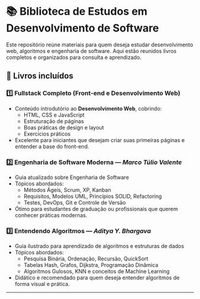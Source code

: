 # 📚 Biblioteca de Estudos em Desenvolvimento de Software

Este repositório reúne materiais para quem deseja estudar desenvolvimento web, algoritmos e engenharia de software. Aqui estão reunidos livros completos e organizados para consulta e aprendizado.

## 📖 Livros incluídos

### 1️⃣ Fullstack Completo (Front-end e Desenvolvimento Web)
- Conteúdo introdutório ao **Desenvolvimento Web**, cobrindo:
  - HTML, CSS e JavaScript
  - Estruturação de páginas
  - Boas práticas de design e layout
  - Exercícios práticos
- Excelente para iniciantes que desejam criar suas primeiras páginas e entender a base do front-end.

### 2️⃣ Engenharia de Software Moderna — *Marco Túlio Valente*
- Guia atualizado sobre Engenharia de Software
- Tópicos abordados:
  - Métodos Ágeis, Scrum, XP, Kanban
  - Requisitos, Modelos UML, Princípios SOLID, Refactoring
  - Testes, DevOps, Git e Controle de Versão
- Ótimo para estudantes de graduação ou profissionais que querem conhecer práticas modernas.

### 3️⃣ Entendendo Algoritmos — *Aditya Y. Bhargava*
- Guia ilustrado para aprendizado de algoritmos e estruturas de dados
- Tópicos abordados:
  - Pesquisa Binária, Ordenação, Recursão, QuickSort
  - Tabelas Hash, Grafos, Dijkstra, Programação Dinâmica
  - Algoritmos Gulosos, KNN e conceitos de Machine Learning
- Didático e recomendado para quem deseja entender algoritmos de forma visual e prática.

---



